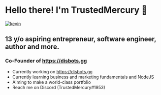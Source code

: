 # Hello there! I'm TrustedMercury 👋
[![kevin](https://img.shields.io/badge/website-im--kevin.in-blue)](https://im-kev.in)

## 13 y/o aspiring entrepreneur, software engineer, author and more.
### Co-Founder of https://disbots.gg

- Currently working on https://disbots.gg
- Currently learning business and marketing fundamentals and NodeJS
- Aiming to make a world-class portfolio
- Reach me on Discord (TrustedMercury#1953)

